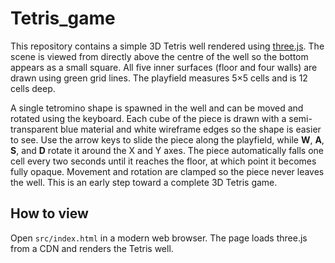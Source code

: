 # Tetris_game

This repository contains a simple 3D Tetris well rendered using [three.js](https://threejs.org/). The scene is viewed from directly above the centre of the well so the bottom appears as a small square. All five inner surfaces (floor and four walls) are drawn using green grid lines. The playfield measures 5×5 cells and is 12 cells deep.

A single tetromino shape is spawned in the well and can be moved and rotated using the keyboard. Each cube of the piece is drawn with a semi-transparent blue material and white wireframe edges so the shape is easier to see. Use the arrow keys to slide the piece along the playfield, while **W**, **A**, **S**, and **D** rotate it around the X and Y axes. The piece automatically falls one cell every two seconds until it reaches the floor, at which point it becomes fully opaque. Movement and rotation are clamped so the piece never leaves the well. This is an early step toward a complete 3D Tetris game.

## How to view

Open `src/index.html` in a modern web browser. The page loads three.js from a CDN and renders the Tetris well.
